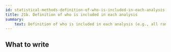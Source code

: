 ```yaml
---
id: statistical-methods-definition-of-who-is-included-in-each-analysis
title: 21b. Definition of who is included in each analysis
summary:
    text: Definition of who is included in each analysis (e.g., all randomised participants), and in which group.
---
```


## What to write

